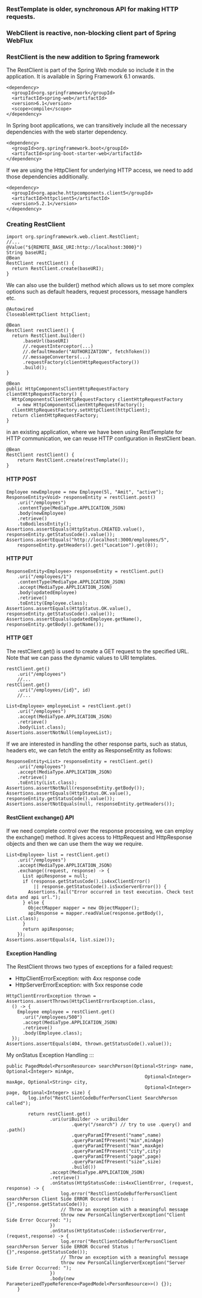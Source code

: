 ### RestTemplate is older, synchronous API for making HTTP requests.
### WebClient is reactive, non-blocking client part of Spring WebFlux
### RestClient is the new addition to Spring framework

The RestClient is part of the Spring Web module so include it in the application. It is available in Spring Framework 6.1 onwards.

```
<dependency>
  <groupId>org.springframework</groupId>
  <artifactId>spring-web</artifactId>
  <version>6.1</version>
  <scope>compile</scope>
</dependency>
```
In Spring boot applications, we can transitively include all the necessary dependencies with the web starter dependency.

```
<dependency>
  <groupId>org.springframework.boot</groupId>
  <artifactId>spring-boot-starter-web</artifactId>
</dependency>
```
If we are using the HttpClient for underlying HTTP access, we need to add those dependencies additionally.
```
<dependency>
  <groupId>org.apache.httpcomponents.client5</groupId>
  <artifactId>httpclient5</artifactId>
  <version>5.2.1</version>
</dependency>
```
### Creating RestClient
```
import org.springframework.web.client.RestClient;
//...
@Value("${REMOTE_BASE_URI:http://localhost:3000}")
String baseURI;
@Bean
RestClient restClient() {
  return RestClient.create(baseURI);
}
```
We can also use the builder() method which allows us to set more complex options such as default headers, request processors, message handlers etc.
```
@Autowired
CloseableHttpClient httpClient;

@Bean
RestClient restClient() {
  return RestClient.builder()
      .baseUrl(baseURI)
      //.requestInterceptor(...)
      //.defaultHeader("AUTHORIZATION", fetchToken())
      //.messageConverters(...)
      .requestFactory(clientHttpRequestFactory())
      .build();
}

@Bean
public HttpComponentsClientHttpRequestFactory clientHttpRequestFactory() {
  HttpComponentsClientHttpRequestFactory clientHttpRequestFactory
  	= new HttpComponentsClientHttpRequestFactory();
  clientHttpRequestFactory.setHttpClient(httpClient);
  return clientHttpRequestFactory;
}

```
in an existing application, where we have been using RestTemplate for HTTP communication, we can reuse HTTP configuration in RestClient bean.
```
@Bean
RestClient restClient() {
	return RestClient.create(restTemplate());
}
```

#### HTTP POST
```
Employee newEmployee = new Employee(5l, "Amit", "active");
ResponseEntity<Void> responseEntity = restClient.post()
    .uri("/employees")
    .contentType(MediaType.APPLICATION_JSON)
    .body(newEmployee)
    .retrieve()
    .toBodilessEntity();
Assertions.assertEquals(HttpStatus.CREATED.value(), responseEntity.getStatusCode().value());
Assertions.assertEquals("http://localhost:3000/employees/5",
	responseEntity.getHeaders().get("Location").get(0));
```

#### HTTP PUT
```
ResponseEntity<Employee> responseEntity = restClient.put()
    .uri("/employees/1")
    .contentType(MediaType.APPLICATION_JSON)
    .accept(MediaType.APPLICATION_JSON)
    .body(updatedEmployee)
    .retrieve()
    .toEntity(Employee.class);
Assertions.assertEquals(HttpStatus.OK.value(), responseEntity.getStatusCode().value());
Assertions.assertEquals(updatedEmployee.getName(), responseEntity.getBody().getName());
```

####  HTTP GET
The restClient.get() is used to create a GET request to the specified URL. Note that we can pass the dynamic values to URI templates.
```
restClient.get()
	.uri("/employees")
	//...
restClient.get()
	.uri("/employees/{id}", id)
	//...
```
```
List<Employee> employeeList = restClient.get()
    .uri("/employees")
    .accept(MediaType.APPLICATION_JSON)
    .retrieve()
    .body(List.class);
Assertions.assertNotNull(employeeList);
```

If we are interested in handling the other response parts, such as status, headers etc, we can fetch the entity as ResponseEntity as follows:
```
ResponseEntity<List> responseEntity = restClient.get()
    .uri("/employees")
    .accept(MediaType.APPLICATION_JSON)
    .retrieve()
    .toEntity(List.class);
Assertions.assertNotNull(responseEntity.getBody());
Assertions.assertEquals(HttpStatus.OK.value(), responseEntity.getStatusCode().value());
Assertions.assertNotEquals(null, responseEntity.getHeaders());

```
####  RestClient exchange() API
If we need complete control over the response processing, we can employ the exchange() method. 
It gives access to HttpRequest and HttpResponse objects and then we can use them the way we require.

```
List<Employee> list = restClient.get()
    .uri("/employees")
    .accept(MediaType.APPLICATION_JSON)
    .exchange((request, response) -> {
      List apiResponse = null;
      if (response.getStatusCode().is4xxClientError()
          || response.getStatusCode().is5xxServerError()) {
        Assertions.fail("Error occurred in test execution. Check test data and api url.");
      } else {
        ObjectMapper mapper = new ObjectMapper();
        apiResponse = mapper.readValue(response.getBody(), List.class);
      }
      return apiResponse;
    });
Assertions.assertEquals(4, list.size());
```

#### Exception Handling
The RestClient throws two types of exceptions for a failed request:
* HttpClientErrorException: with 4xx response code
* HttpServerErrorException: with 5xx response code
```
HttpClientErrorException thrown = Assertions.assertThrows(HttpClientErrorException.class,
  () -> {
    Employee employee = restClient.get()
      .uri("/employees/500")
      .accept(MediaType.APPLICATION_JSON)
      .retrieve()
      .body(Employee.class);
  });
Assertions.assertEquals(404, thrown.getStatusCode().value());
```


My onStatus Exception Handling :::
```
public PagedModel<PersonResource> searchPerson(Optional<String> name, Optional<Integer> minAge,
                                                   Optional<Integer> maxAge, Optional<String> city,
                                                   Optional<Integer> page, Optional<Integer> size) {
        log.info("RestClientCodeBufferPersonClient SearchPerson called");

        return restClient.get()
                .uri(uriBuilder -> uriBuilder
                        .query("/search") // try to use .query() and .path()
                        .queryParamIfPresent("name",name)
                        .queryParamIfPresent("min",minAge)
                        .queryParamIfPresent("max",maxAge)
                        .queryParamIfPresent("city",city)
                        .queryParamIfPresent("page",page)
                        .queryParamIfPresent("size",size)
                        .build())
                .accept(MediaType.APPLICATION_JSON)
                .retrieve()
                .onStatus(HttpStatusCode::is4xxClientError, (request, response) -> {
                    log.error("RestClientCodeBufferPersonClient searchPerson Client Side ERROR Occured Status : {}",response.getStatusCode());
                    // Throw an exception with a meaningful message
                    throw new PersonCallingServerException("Client Side Error Occurred: ");
                })
                .onStatus(HttpStatusCode::is5xxServerError, (request,response) -> {
                    log.error("RestClientCodeBufferPersonClient searchPerson Server Side ERROR Occured Status : {}",response.getStatusCode());
                    // Throw an exception with a meaningful message
                    throw new PersonCallingServerException("Server Side Error Occurred: ");
                })
                .body(new ParameterizedTypeReference<PagedModel<PersonResource>>() {});
    }
```

























































































